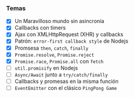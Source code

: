 ### Temas
- [x] Un Maravilloso mundo sin asincronía
- [x] Callbacks con timers
- [x] Ajax con XMLHttpRequest (XHR) y callbacks
- [x] Patrón: `error-first callback style` de Nodejs
- [x] Promsesa `then`, `catch`, `finally`
- [x] `Promise.resolve`, `Promise.reject`
- [x] `Promise.race`, `Promise.all` con `fetch`
- [ ] `util.promisify` en Nodejs
- [ ] `Async/Await` junto a `try/catch/finally`
- [ ] Callbacks y promesas en la misma función
- [ ] `EventEmitter` con el clásico `PingPong Game`